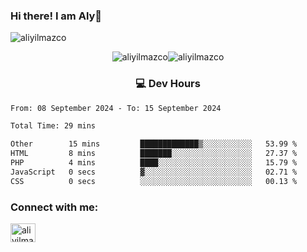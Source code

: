 ### Hi there! I am Aly👋

<p align="left"> <img src="https://komarev.com/ghpvc/?username=aliyilmazco&label=Profile%20views&color=0e75b6&style=flat" alt="aliyilmazco" /> </p>
<p align="center"><img align="center" src="https://github-readme-stats.vercel.app/api?username=aliyilmazco&show_icons=true&locale=en" alt="aliyilmazco" /><img align="center" src="https://github-readme-streak-stats.herokuapp.com/?user=aliyilmazco&" alt="aliyilmazco" /></p>

<h3 align="center">💻 Dev Hours</h3>

<!--START_SECTION:waka-->

```txt
From: 08 September 2024 - To: 15 September 2024

Total Time: 29 mins

Other        15 mins         █████████████▒░░░░░░░░░░░   53.99 %
HTML         8 mins          ███████░░░░░░░░░░░░░░░░░░   27.37 %
PHP          4 mins          ████░░░░░░░░░░░░░░░░░░░░░   15.79 %
JavaScript   0 secs          ▓░░░░░░░░░░░░░░░░░░░░░░░░   02.71 %
CSS          0 secs          ░░░░░░░░░░░░░░░░░░░░░░░░░   00.13 %
```

<!--END_SECTION:waka-->

<h3 align="left">Connect with me:</h3>
<p align="left">
<a href="https://linkedin.com/in/aliyilmazco" target="blank"><img align="center" src="https://raw.githubusercontent.com/rahuldkjain/github-profile-readme-generator/master/src/images/icons/Social/linked-in-alt.svg" alt="aliyilmazco" height="30" width="40" /></a>
</p>
